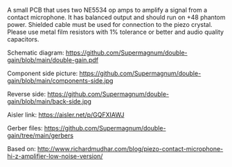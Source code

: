 A small PCB that uses two NE5534 op amps to amplify a signal from a contact microphone.
It has balanced output and should run on +48 phantom power.
Shielded cable must be used for connection to the piezo crystal.
Please use metal film resistors with 1% tolerance or better and audio quality capacitors.

Schematic diagram:
https://github.com/Supermagnum/double-gain/blob/main/double-gain.pdf

Component side picture:
https://github.com/Supermagnum/double-gain/blob/main/components-side.jpg


Reverse side:
https://github.com/Supermagnum/double-gain/blob/main/back-side.jpg


Aisler link:
https://aisler.net/p/GQFXIAWJ


Gerber files:
https://github.com/Supermagnum/double-gain/tree/main/gerbers

Based on:
http://www.richardmudhar.com/blog/piezo-contact-microphone-hi-z-amplifier-low-noise-version/






